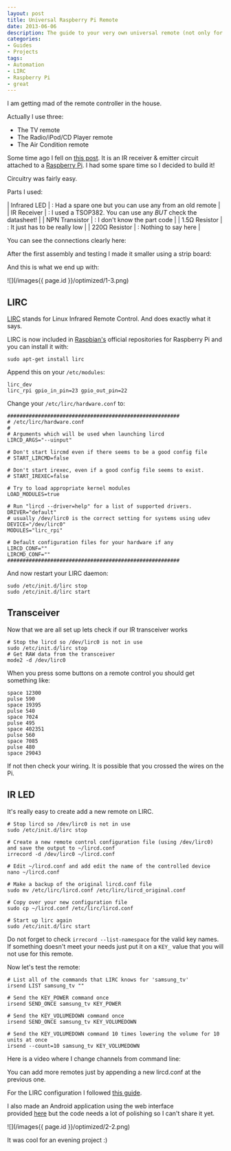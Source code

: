 ```yaml
---
layout: post
title: Universal Raspberry Pi Remote
date: 2013-06-06
description: The guide to your very own universal remote (not only for TVs).
categories:
- Guides
- Projects
tags:
- Automation
- LIRC
- Raspberry Pi
- great
---
```


I am getting mad of the remote controller in the house.

Actually I use three:

- The TV remote
- The Radio/iPod/CD Player remote
- The Air Condition remote

Some time ago I fell on [this post](http://randomtutor.blogspot.gr/2013/01/web-based-ir-remote-on-raspberry-pi.html). It is an IR receiver & emitter circuit attached to a [Raspberry Pi](http://raspberrypi.org/). I had some spare time so I decided to build it!

Circuitry was fairly easy.

Parts I used:

| Infrared LED | : Had a spare one but you can use any from an old remote |
| IR Receiver | : I used a TSOP382\. You can use any _BUT_ check the datasheet! |
| NPN Transistor | : I don't know the part code |
| 1.5Ω Resistor | : It just has to be really low |
| 220Ω Resistor | : Nothing to say here |

You can see the connections clearly here:

After the first assembly and testing I made it smaller using a strip board:

And this is what we end up with:

![](/images{{ page.id }}/optimized/1-3.png)

## LIRC

[LIRC](http://www.lirc.org/) stands for Linux Infrared Remote Control. And does exactly what it says.

LIRC is now included in [Raspbian's](http://www.raspbian.org/) official repositories for Raspberry Pi and you can install it with:

```
sudo apt-get install lirc

```

Append this on your `/etc/modules`:

```
lirc_dev
lirc_rpi gpio_in_pin=23 gpio_out_pin=22
```

Change your `/etc/lirc/hardware.conf` to:

```
########################################################
# /etc/lirc/hardware.conf
#
# Arguments which will be used when launching lircd
LIRCD_ARGS="--uinput"

# Don't start lircmd even if there seems to be a good config file
# START_LIRCMD=false

# Don't start irexec, even if a good config file seems to exist.
# START_IREXEC=false

# Try to load appropriate kernel modules
LOAD_MODULES=true

# Run "lircd --driver=help" for a list of supported drivers.
DRIVER="default"
# usually /dev/lirc0 is the correct setting for systems using udev
DEVICE="/dev/lirc0"
MODULES="lirc_rpi"

# Default configuration files for your hardware if any
LIRCD_CONF=""
LIRCMD_CONF=""
########################################################

```

And now restart your LIRC daemon:

```
sudo /etc/init.d/lirc stop
sudo /etc/init.d/lirc start

```

## Transceiver

Now that we are all set up lets check if our IR transceiver works

```
# Stop the lircd so /dev/lirc0 is not in use
sudo /etc/init.d/lirc stop
# Get RAW data from the transceiver
mode2 -d /dev/lirc0

```

When you press some buttons on a remote control you should get something like:

```
space 12300
pulse 590
space 19395
pulse 540
space 7024
pulse 495
space 402351
pulse 560
space 7085
pulse 480
space 29043

```

If not then check your wiring. It is possible that you crossed the wires on the Pi.

## IR LED

It's really easy to create add a new remote on LIRC.

```
# Stop lircd so /dev/lirc0 is not in use
sudo /etc/init.d/lirc stop

# Create a new remote control configuration file (using /dev/lirc0) and save the output to ~/lircd.conf
irrecord -d /dev/lirc0 ~/lircd.conf

# Edit ~/lircd.conf and add edit the name of the controlled device
nano ~/lircd.conf

# Make a backup of the original lircd.conf file
sudo mv /etc/lirc/lircd.conf /etc/lirc/lircd_original.conf

# Copy over your new configuration file
sudo cp ~/lircd.conf /etc/lirc/lircd.conf

# Start up lirc again
sudo /etc/init.d/lirc start

```

Do not forget to check `irrecord --list-namespace` for the valid key names. If something doesn't meet your needs just put it on a `KEY_` value that you will not use for this remote.

Now let's test the remote:

```
# List all of the commands that LIRC knows for 'samsung_tv'
irsend LIST samsung_tv ""

# Send the KEY_POWER command once
irsend SEND_ONCE samsung_tv KEY_POWER

# Send the KEY_VOLUMEDOWN command once
irsend SEND_ONCE samsung_tv KEY_VOLUMEDOWN

# Send the KEY_VOLUMEDOWN command 10 times lowering the volume for 10 units at once
irsend --count=10 samsung_tv KEY_VOLUMEDOWN

```

Here is a video where I change channels from command line:

You can add more remotes just by appending a new lircd.conf at the previous one.

For the LIRC configuration I followed [this guide](http://alexba.in/blog/2013/01/06/setting-up-lirc-on-the-raspberrypi/).

I also made an Android application using the web interface provided [here](https://github.com/slimjim777/web-irsend) but the code needs a lot of polishing so I can't share it yet.

![](/images{{ page.id }}/optimized/2-2.png)

It was cool for an evening project :)

